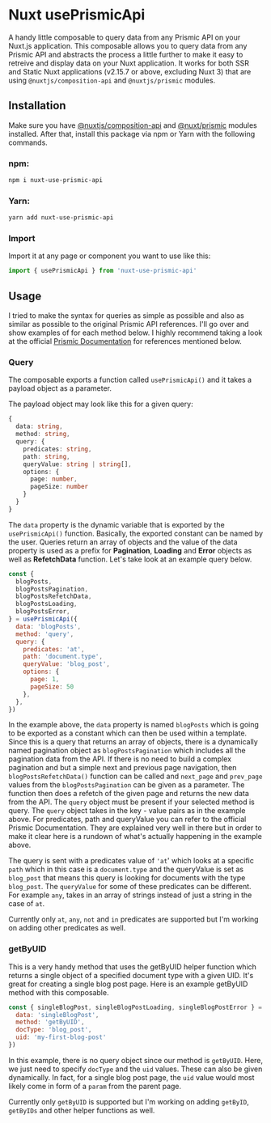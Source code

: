 # Nuxt usePrismicApi
A handy little composable to query data from any Prismic API on your Nuxt.js application. This composable allows you to query data from any Prismic API and abstracts the process a little further to make it easy to retreive and display data on your Nuxt application. It works for both SSR and Static Nuxt applications (v2.15.7 or above, excluding Nuxt 3) that are using `@nuxtjs/composition-api` and `@nuxtjs/prismic` modules.

## Installation
Make sure you have [@nuxtjs/composition-api](https://composition-api.nuxtjs.org) and [@nuxt/prismic](https://prismic.nuxtjs.org/installation) modules installed. After that, install this package via npm or Yarn with the following commands.

### npm:

```bash
npm i nuxt-use-prismic-api
```

### Yarn:

```bash
yarn add nuxt-use-prismic-api
```

### Import
Import it at any page or component you want to use like this:

```js
import { usePrismicApi } from 'nuxt-use-prismic-api'
```

## Usage

I tried to make the syntax for queries as simple as possible and also as similar as possible to the original Prismic API references. I'll go over and show examples of for each method below. I highly recommend taking a look at the official [Prismic Documentation](https://prismic.io/docs) for references mentioned below.

### Query
The composable exports a function called `usePrismicApi()` and it takes a payload object as a parameter.

The payload object may look like this for a given query:
```ts
{
  data: string,
  method: string,
  query: {
    predicates: string,
    path: string,
    queryValue: string | string[],
    options: {
      page: number,
      pageSize: number
    }
  }
}
```

The `data` property is the dynamic variable that is exported by the `usePrismicApi()` function. Basically, the exported constant can be named by the user. Queries return an array of objects and the value of the data property is used as a prefix for **Pagination**, **Loading** and **Error** objects as well as **RefetchData** function. Let's take look at an example query below.

```js
const {
  blogPosts,
  blogPostsPagination,
  blogPostsRefetchData,
  blogPostsLoading,
  blogPostsError,
} = usePrismicApi({
  data: 'blogPosts',
  method: 'query',
  query: {
    predicates: 'at',
    path: 'document.type',
    queryValue: 'blog_post',
    options: {
      page: 1,
      pageSize: 50
    },
  },
})
```

In the example above, the `data` property is named `blogPosts` which is going to be exported as a constant which can then be used within a template. Since this is a query that returns an array of objects, there is a dynamically named pagination object as `blogPostsPagination` which includes all the pagination data from the API. If there is no need to build a complex pagination and but a simple next and previous page navigation, then `blogPostsRefetchData()` function can be called and `next_page` and `prev_page` values from the `blogPostsPagination` can be given as a parameter. The function then does a refetch of the given page and returns the new data from the API. The `query` object must be present if your selected method is query. The `query` object takes in the key - value pairs as in the example above. For predicates, path and queryValue you can refer to the official Prismic Documentation. They are explained very well in there but in order to make it clear here is a rundown of what's actually happening in the example above.

The query is sent with a predicates value of `'at`' which looks at a specific `path` which in this case is a `document.type` and the queryValue is set as `blog_post` that means this query is looking for documents with the type `blog_post`. The `queryValue` for some of these predicates can be different. For example `any`, takes in an array of strings instead of just a string in the case of `at`.

Currently only `at`, `any`, `not` and `in` predicates are supported but I'm working on adding other predicates as well.

### getByUID

This is a very handy method that uses the getByUID helper function which returns a single object of a specified document type with a given UID. It's great for creating a single blog post page. Here is an example getByUID method with this composable.

```js
const { singleBlogPost, singleBlogPostLoading, singleBlogPostError } = usePrismicApi({
  data: 'singleBlogPost',
  method: 'getByUID',
  docType: 'blog_post',
  uid: 'my-first-blog-post'
})
```
In this example, there is no query object since our method is `getByUID`. Here, we just need to specify `docType` and the `uid` values. These can also be given dynamically. In fact, for a single blog post page, the `uid` value would most likely come in form of a `param` from the parent page.

Currently only `getByUID` is supported but I'm working on adding `getByID`, `getByIDs` and other helper functions as well.
